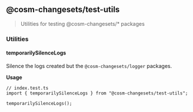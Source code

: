 ## @cosm-changesets/test-utils

> Utilities for testing @cosm-changesets/\* packages

### Utilities

#### temporarilySilenceLogs

Silence the logs created but the `@cosm-changesets/logger` packages.

**Usage**

```
// index.test.ts
import { temporarilySilenceLogs } from "@cosm-changesets/test-utils";

temporarilySilenceLogs();
```
